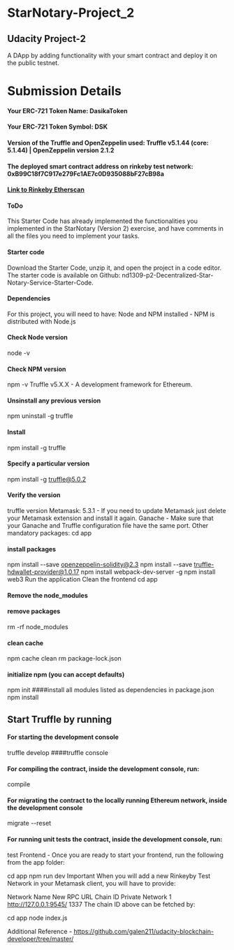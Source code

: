 # StarNotary-Project_2
## Udacity Project-2
A DApp by adding functionality with your smart contract and deploy it on the public testnet.

# Submission Details

#### Your ERC-721 Token Name: DasikaToken
#### Your ERC-721 Token Symbol: DSK
#### Version of the Truffle and OpenZeppelin used: Truffle v5.1.44 (core: 5.1.44) | OpenZeppelin version 2.1.2
#### The deployed smart contract address on rinkeby test network: 0xB99C18f7C917e279Fc1AE7c0D935088bF27cB98a
#### [Link to Rinkeby Etherscan](https://rinkeby.etherscan.io/address/0xb99c18f7c917e279fc1ae7c0d935088bf27cb98a)

#### ToDo
This Starter Code has already implemented the functionalities you implemented in the StarNotary (Version 2) exercise, and have comments in all the files you need to implement your tasks.


#### Starter code
Download the Starter Code, unzip it, and open the project in a code editor. The starter code is available on Github: nd1309-p2-Decentralized-Star-Notary-Service-Starter-Code.

#### Dependencies
For this project, you will need to have:
Node and NPM installed - NPM is distributed with Node.js

#### Check Node version
node -v
#### Check NPM version
npm -v
Truffle v5.X.X - A development framework for Ethereum.
#### Unsinstall any previous version
npm uninstall -g truffle
#### Install
npm install -g truffle
#### Specify a particular version
npm install -g truffle@5.0.2
#### Verify the version
truffle version
Metamask: 5.3.1 - If you need to update Metamask just delete your Metamask extension and install it again.
Ganache - Make sure that your Ganache and Truffle configuration file have the same port.
Other mandatory packages:
cd app
#### install packages
npm install --save  openzeppelin-solidity@2.3
npm install --save  truffle-hdwallet-provider@1.0.17
npm install webpack-dev-server -g
npm install web3
Run the application
Clean the frontend
cd app
#### Remove the node_modules  
#### remove packages
rm -rf node_modules
#### clean cache
npm cache clean
rm package-lock.json
#### initialize npm (you can accept defaults)
npm init
####install all modules listed as dependencies in package.json
npm install

## Start Truffle by running

#### For starting the development console
truffle develop
####truffle console
#### For compiling the contract, inside the development console, run:
compile
#### For migrating the contract to the locally running Ethereum network, inside the development console
migrate --reset
#### For running unit tests the contract, inside the development console, run:
test
Frontend - Once you are ready to start your frontend, run the following from the app folder:

cd app
npm run dev
Important
When you will add a new Rinkeyby Test Network in your Metamask client, you will have to provide:

Network Name	New RPC URL	Chain ID
Private Network 1	http://127.0.0.1:9545/	1337
The chain ID above can be fetched by:

cd app
node index.js

Additional Reference - https://github.com/galen211/udacity-blockchain-developer/tree/master/
